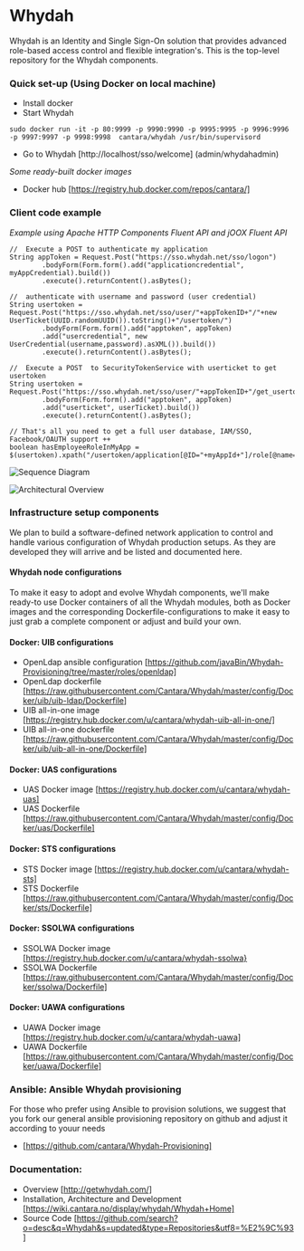 Whydah
======

Whydah is an Identity and Single Sign-On solution that provides advanced role-based access control and flexible integration's.  This is the top-level repository for the Whydah components.


### Quick set-up (Using Docker on local machine)

* Install docker
* Start Whydah
```
sudo docker run -it -p 80:9999 -p 9990:9990 -p 9995:9995 -p 9996:9996 -p 9997:9997 -p 9998:9998  cantara/whydah /usr/bin/supervisord 
```
* Go to Whydah [http://localhost/sso/welcome]  (admin/whydahadmin)

*Some ready-built docker images*
* Docker hub [https://registry.hub.docker.com/repos/cantara/]


### Client code example

*Example using Apache HTTP Components Fluent API and jOOX Fluent API*
```
//  Execute a POST to authenticate my application
String appToken = Request.Post("https://sso.whydah.net/sso/logon")
        .bodyForm(Form.form().add("applicationcredential", myAppCredential).build())
        .execute().returnContent().asBytes();

//  authenticate with username and password (user credential)
String usertoken = Request.Post("https://sso.whydah.net/sso/user/"+appTokenID+"/"+new UserTicket(UUID.randomUUID()).toString()+"/usertoken/")
        .bodyForm(Form.form().add("apptoken", appToken)
        .add("usercredential", new UserCredential(username,password).asXML()).build())
        .execute().returnContent().asBytes();

//  Execute a POST  to SecurityTokenService with userticket to get usertoken
String usertoken = Request.Post("https://sso.whydah.net/sso/user/"+appTokenID+"/get_usertoken_by_userticket/")
        .bodyForm(Form.form().add("apptoken", appToken)
        .add("userticket", userTicket).build())
        .execute().returnContent().asBytes();

// That's all you need to get a full user database, IAM/SSO, Facebook/OAUTH support ++
boolean hasEmployeeRoleInMyApp = $(usertoken).xpath("/usertoken/application[@ID="+myAppId+"]/role[@name=\"Employee\"");
```
![Sequence Diagram](https://raw.githubusercontent.com/altran/Whydah/master/images/Integration%20-%20simple%20standalone.png)



![Architectural Overview](https://raw.githubusercontent.com/altran/Whydah/master/images/Whydah%20infrastructure.png)



### Infrastructure setup components

We plan to build a software-defined network application to control and handle various configuration of Whydah production setups. As they are developed they will arrive and be listed and documented here.



#### Whydah node configurations

To make it easy to adopt and evolve Whydah components, we'll make ready-to use Docker containers of all the Whydah modules, both as Docker images and the corresponding Dockerfile-configurations to make it easy to just grab a complete component or adjust and build your own.

#### Docker: UIB configurations

* OpenLdap ansible configuration  [https://github.com/javaBin/Whydah-Provisioning/tree/master/roles/openldap]
* OpenLdap dockerfile   [https://raw.githubusercontent.com/Cantara/Whydah/master/config/Docker/uib/uib-ldap/Dockerfile]
* UIB all-in-one image  [https://registry.hub.docker.com/u/cantara/whydah-uib-all-in-one/]
* UIB all-in-one dockerfile  [https://raw.githubusercontent.com/Cantara/Whydah/master/config/Docker/uib/uib-all-in-one/Dockerfile]

####  Docker: UAS configurations

* UAS Docker image [https://registry.hub.docker.com/u/cantara/whydah-uas]
* UAS Dockerfile [https://raw.githubusercontent.com/Cantara/Whydah/master/config/Docker/uas/Dockerfile]

####  Docker: STS configurations

* STS Docker image [https://registry.hub.docker.com/u/cantara/whydah-sts]
* STS Dockerfile [https://raw.githubusercontent.com/Cantara/Whydah/master/config/Docker/sts/Dockerfile]

#### Docker: SSOLWA configurations

* SSOLWA Docker image [https://registry.hub.docker.com/u/cantara/whydah-ssolwa}
* SSOLWA Dockerfile [https://raw.githubusercontent.com/Cantara/Whydah/master/config/Docker/ssolwa/Dockerfile]

####  Docker: UAWA configurations

* UAWA Docker image [https://registry.hub.docker.com/u/cantara/whydah-uawa]
* UAWA Dockerfile [https://raw.githubusercontent.com/Cantara/Whydah/master/config/Docker/uawa/Dockerfile]


### Ansible:  Ansible Whydah provisioning

For those who prefer using Ansible to provision solutions, we suggest that you fork our general 
ansible provisioning repository on github and adjust it according to youur needs

* [https://github.com/cantara/Whydah-Provisioning]



### Documentation:

* Overview [http://getwhydah.com/]
* Installation, Architecture and Development [https://wiki.cantara.no/display/whydah/Whydah+Home]
* Source Code [https://github.com/search?o=desc&q=Whydah&s=updated&type=Repositories&utf8=%E2%9C%93]



